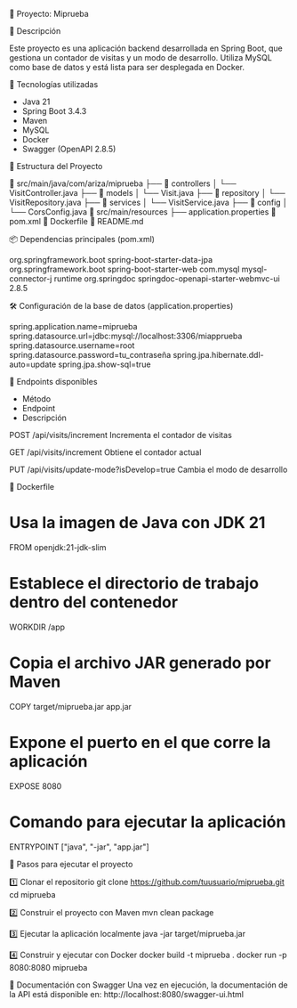 
📌 Proyecto: Miprueba

📖 Descripción

Este proyecto es una aplicación backend desarrollada en Spring Boot, que gestiona un contador de visitas y un modo de desarrollo. Utiliza MySQL como base de datos y está lista para ser desplegada en Docker.

🚀 Tecnologías utilizadas

+ Java 21
+ Spring Boot 3.4.3
+ Maven
+ MySQL
+ Docker
+ Swagger (OpenAPI 2.8.5)

📂 Estructura del Proyecto

📁 src/main/java/com/ariza/miprueba
 ├── 📂 controllers
 │   └── VisitController.java
 ├── 📂 models
 │   └── Visit.java
 ├── 📂 repository
 │   └── VisitRepository.java
 ├── 📂 services
 │   └── VisitService.java
 ├── 📂 config
 │   └── CorsConfig.java
📁 src/main/resources
 ├── application.properties
📄 pom.xml
📄 Dockerfile
📄 README.md

📦 Dependencias principales (pom.xml)

<dependencies>
    <dependency>
        <groupId>org.springframework.boot</groupId>
        <artifactId>spring-boot-starter-data-jpa</artifactId>
    </dependency>
    <dependency>
        <groupId>org.springframework.boot</groupId>
        <artifactId>spring-boot-starter-web</artifactId>
    </dependency>
    <dependency>
        <groupId>com.mysql</groupId>
        <artifactId>mysql-connector-j</artifactId>
        <scope>runtime</scope>
    </dependency>
    <dependency>
        <groupId>org.springdoc</groupId>
        <artifactId>springdoc-openapi-starter-webmvc-ui</artifactId>
        <version>2.8.5</version>
    </dependency>
</dependencies>

🛠 Configuración de la base de datos (application.properties)

spring.application.name=miprueba
spring.datasource.url=jdbc:mysql://localhost:3306/miapprueba
spring.datasource.username=root
spring.datasource.password=tu_contraseña
spring.jpa.hibernate.ddl-auto=update
spring.jpa.show-sql=true

📌 Endpoints disponibles

+ Método
+ Endpoint
+ Descripción

POST
/api/visits/increment
Incrementa el contador de visitas

GET
/api/visits/increment
Obtiene el contador actual

PUT
/api/visits/update-mode?isDevelop=true
Cambia el modo de desarrollo

🐳 Dockerfile

# Usa la imagen de Java con JDK 21
FROM openjdk:21-jdk-slim

# Establece el directorio de trabajo dentro del contenedor
WORKDIR /app

# Copia el archivo JAR generado por Maven
COPY target/miprueba.jar app.jar

# Expone el puerto en el que corre la aplicación
EXPOSE 8080

# Comando para ejecutar la aplicación
ENTRYPOINT ["java", "-jar", "app.jar"]

🚀 Pasos para ejecutar el proyecto

1️⃣ Clonar el repositorio
git clone https://github.com/tuusuario/miprueba.git
cd miprueba

2️⃣ Construir el proyecto con Maven
mvn clean package

3️⃣ Ejecutar la aplicación localmente
java -jar target/miprueba.jar

4️⃣ Construir y ejecutar con Docker
docker build -t miprueba .
docker run -p 8080:8080 miprueba

📄 Documentación con Swagger
Una vez en ejecución, la documentación de la API está disponible en:
http://localhost:8080/swagger-ui.html



